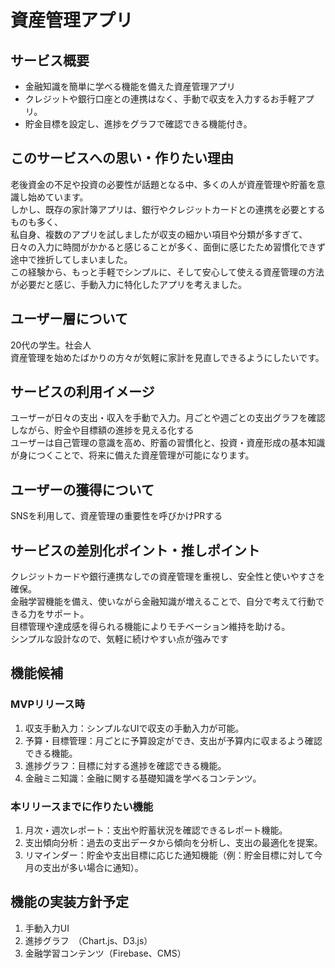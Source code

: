 # 資産管理アプリ
## サービス概要
- 金融知識を簡単に学べる機能を備えた資産管理アプリ
- クレジットや銀行口座との連携はなく、手動で収支を入力するお手軽アプリ。
- 貯金目標を設定し、進捗をグラフで確認できる機能付き。　
##  このサービスへの思い・作りたい理由
老後資金の不足や投資の必要性が話題となる中、多くの人が資産管理や貯蓄を意識し始めています。
<br>しかし、既存の家計簿アプリは、銀行やクレジットカードとの連携を必要とするものも多く、
<br>私自身、複数のアプリを試しましたが収支の細かい項目や分類が多すぎて、
<br>日々の入力に時間がかかると感じることが多く、面倒に感じたため習慣化できず途中で挫折してしまいました。
<br>この経験から、もっと手軽でシンプルに、そして安心して使える資産管理の方法が必要だと感じ、手動入力に特化したアプリを考えました。

## ユーザー層について
20代の学生。社会人
<br>資産管理を始めたばかりの方々が気軽に家計を見直しできるようにしたいです。

## サービスの利用イメージ
ユーザーが日々の支出・収入を手動で入力。月ごとや週ごとの支出グラフを確認しながら、貯金や目標額の進捗を見える化する
<br>ユーザーは自己管理の意識を高め、貯蓄の習慣化と、投資・資産形成の基本知識が身につくことで、将来に備えた資産管理が可能になります。

## ユーザーの獲得について
SNSを利用して、資産管理の重要性を呼びかけPRする

## サービスの差別化ポイント・推しポイント
クレジットカードや銀行連携なしでの資産管理を重視し、安全性と使いやすさを確保。
<br>金融学習機能を備え、使いながら金融知識が増えることで、自分で考えて行動できる力をサポート。
<br>目標管理や達成感を得られる機能によりモチベーション維持を助ける。
<br>シンプルな設計なので、気軽に続けやすい点が強みです

## 機能候補
### MVPリリース時
1. 収支手動入力：シンプルなUIで収支の手動入力が可能。
2. 予算・目標管理：月ごとに予算設定ができ、支出が予算内に収まるよう確認できる機能。
3. 進捗グラフ：目標に対する進捗を確認できる機能。
4. 金融ミニ知識：金融に関する基礎知識を学べるコンテンツ。
### 本リリースまでに作りたい機能
1. 月次・週次レポート：支出や貯蓄状況を確認できるレポート機能。
2. 支出傾向分析：過去の支出データから傾向を分析し、支出の最適化を提案。
3. リマインダー：貯金や支出目標に応じた通知機能（例：貯金目標に対して今月の支出が多い場合に通知）。

## 機能の実装方針予定
1. 手動入力UI
2. 進捗グラフ　（Chart.js、D3.js）
3. 金融学習コンテンツ（Firebase、CMS）
